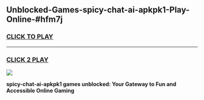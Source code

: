 
## Unblocked-Games-spicy-chat-ai-apkpk1-Play-Online-#hfm7j
<h3>
<a href="https://premium.freeplayer.one?title=spicy-chat-ai-apkpk1&ref=27F">CLICK TO PLAY</a></h3>
<hr>

<h3>
<a href="https://premium.freeplayer.one?title=spicy-chat-ai-apkpk1&ref=27F">CLICK 2 PLAY</a>
  
</h3>

<a href="https://premium.freeplayer.one?title=spicy-chat-ai-apkpk1&ref=27F"><img src="https://clearcache.store/games.png"></a>


**spicy-chat-ai-apkpk1 games unblocked: Your Gateway to Fun and Accessible Online Gaming**
